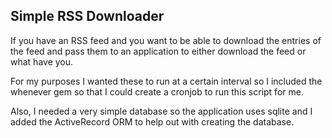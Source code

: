 Simple RSS Downloader
--------------------

If you have an RSS feed and you want to be able to download the entries
of the feed and pass them to an application to either download the feed
or what have you.

For my purposes I wanted these to run at a certain interval so I
included the whenever gem so that I could create a cronjob to run this
script for me.

Also, I needed a very simple database so the application uses sqlite and
I added the ActiveRecord ORM to help out with creating the database.
